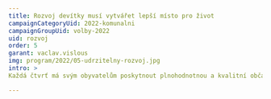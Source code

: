 ```yaml
---
title: Rozvoj devítky musí vytvářet lepší místo pro život
campaignCategoryUid: 2022-komunalni
campaignGroupUid: volby-2022
uid: rozvoj
order: 5
garant: vaclav.vislous
img: program/2022/05-udrzitelny-rozvoj.jpg
intro: >
Každá čtvrť má svým obyvatelům poskytnout plnohodnotnou a kvalitní občanskou vybavenost v docházkové vzdálenosti od místa bydliště. Jsou to školy, zdravotnická zařízení, obchody, služby, pracovní příležitosti, kvalitní veřejná hromadná doprava, prostor pro volnočasové aktivity a dostatek zeleně. Nový rozvoj se má soustředit na území bývalých továren a musí být intenzivně diskutován s občany i odborníky. Developeři by měli zajistit veškerou potřebnou infrastrukturu pro své projekty tak, aby negativně nedopadaly na stávající obyvatele.

---
```


